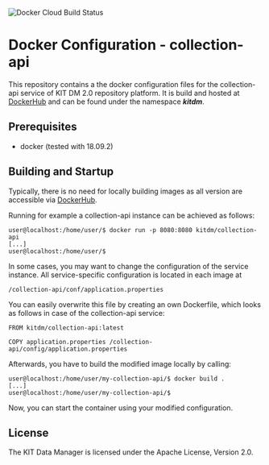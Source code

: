 ![Docker Cloud Build Status](https://img.shields.io/docker/cloud/build/kitdm/collection-api)

# Docker Configuration - collection-api

This repository contains a the docker configuration files for the collection-api service of KIT DM 2.0 repository platform. It is build and hosted at [DockerHub](https://hub.docker.com/) and can be found under the namespace ***kitdm***. 

## Prerequisites

* docker (tested with 18.09.2)

## Building and Startup

Typically, there is no need for locally building images as all version are accessible via [DockerHub](https://hub.docker.com/).

Running for example a collection-api instance can be achieved as follows:

```
user@localhost:/home/user/$ docker run -p 8080:8080 kitdm/collection-api
[...]
user@localhost:/home/user/$
```

In some cases, you may want to change the configuration of the service instance. All service-specific configuration is located in each image at

```/collection-api/conf/application.properties```

You can easily overwrite this file by creating an own Dockerfile, which looks as follows in case of the collection-api service:

```
FROM kitdm/collection-api:latest

COPY application.properties /collection-api/config/application.properties
```

Afterwards, you have to build the modified image locally by calling:

```
user@localhost:/home/user/my-collection-api/$ docker build .
[...]
user@localhost:/home/user/my-collection-api/$
```

Now, you can start the container using your modified configuration.

## License

The KIT Data Manager is licensed under the Apache License, Version 2.0.

